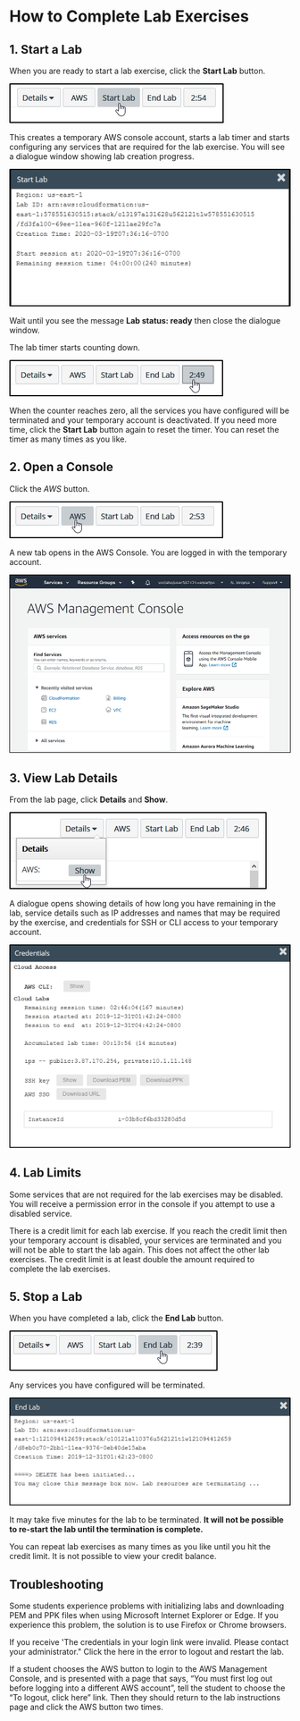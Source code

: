 # How to Complete Lab Exercises

## 1. Start a Lab

When you are ready to start a lab exercise, click the **Start Lab** button.

![Alt text](images/1.png)

This creates a temporary AWS console account, starts a lab timer and starts configuring any services that are required for the lab exercise. You will see a dialogue window showing lab creation progress.

![Alt text](images/2.png)

Wait until you see the message **Lab status: ready** then close the dialogue window.

The lab timer starts counting down.

![Alt text](images/3.png)

When the counter reaches zero, all the services you have configured will be terminated and your temporary account is deactivated. If you need more time, click the **Start Lab** button again to reset the timer. You can reset the timer as many times as you like.

## 2. Open a Console

Click the *AWS* button.

![Alt text](images/4.png)

A new tab opens in the AWS Console. You are logged in with the temporary account.

![Alt text](images/5.png)

## 3. View Lab Details

From the lab page, click **Details** and **Show**.

![Alt text](images/6.png)

A dialogue opens showing details of how long you have remaining in the lab, service details such as IP addresses and names that may be required by the exercise, and credentials for SSH or CLI access to your temporary account.

![Alt text](images/7.png)

## 4. Lab Limits

Some services that are not required for the lab exercises may be disabled. You will receive a permission error in the console if you attempt to use a disabled service.

There is a credit limit for each lab exercise. If you reach the credit limit then your temporary account is disabled, your services are terminated and you will not be able to start the lab again. This does not affect the other lab exercises. The credit limit is at least double the amount required to complete the lab exercises.

## 5. Stop a Lab

When you have completed a lab, click the **End Lab** button.

![Alt text](images/8.png)

Any services you have configured will be terminated.

![Alt text](images/9.png)

It may take five minutes for the lab to be terminated. **It will not be possible to re-start the lab until the termination is complete.**

You can repeat lab exercises as many times as you like until you hit the credit limit. It is not possible to view your credit balance.

## Troubleshooting

Some students experience problems with initializing labs and downloading PEM and PPK files when using Microsoft Internet Explorer or Edge. If you experience this problem, the solution is to use Firefox or Chrome browsers.

If you receive 'The credentials in your login link were invalid. Please contact your administrator." Click the here in the error to logout and restart the lab.

If a student chooses the AWS button to login to the AWS Management Console, and is presented with a page that says, “You must first log out before logging into a different AWS account”, tell the student to choose the “To logout, click here” link. Then they should return to the lab instructions page and click the AWS button two times.
